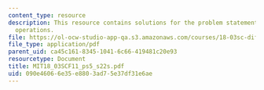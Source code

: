 ```yaml
---
content_type: resource
description: This resource contains solutions for the problem statements related to
  operations.
file: https://ol-ocw-studio-app-qa.s3.amazonaws.com/courses/18-03sc-differential-equations-fall-2011/090e46066e35e8803ad75e37df31e6ae_MIT18_03SCF11_ps5_s22s.pdf
file_type: application/pdf
parent_uid: ca45c161-8345-1041-6c66-419481c20e93
resourcetype: Document
title: MIT18_03SCF11_ps5_s22s.pdf
uid: 090e4606-6e35-e880-3ad7-5e37df31e6ae
---
```

